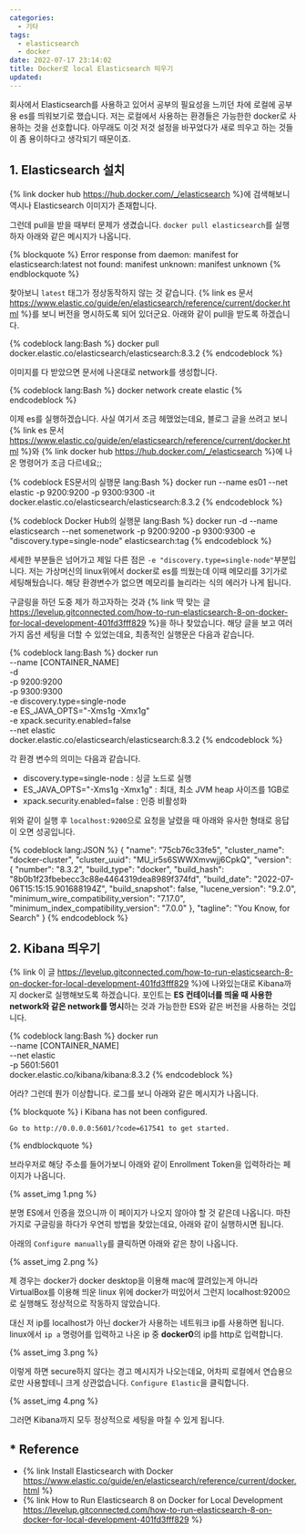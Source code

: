 ```yaml
---
categories:
  - 기타
tags:
  - elasticsearch
  - docker
date: 2022-07-17 23:14:02
title: Docker로 local Elasticsearch 띄우기
updated:
---
```


회사에서 Elasticsearch를 사용하고 있어서 공부의 필요성을 느끼던 차에 로컬에 공부용 es를 띄워보기로 했습니다.
저는 로컬에서 사용하는 환경들은 가능한한 docker로 사용하는 것을 선호합니다.
아무래도 이것 저것 설정을 바꾸었다가 새로 띄우고 하는 것들이 좀 용이하다고 생각되기 때문이죠.

## 1. Elasticsearch 설치

{% link docker hub https://hub.docker.com/_/elasticsearch %}에 검색해보니 역시나 Elasticsearch 이미지가 존재합니다.

그런데 pull을 받을 때부터 문제가 생겼습니다. `docker pull elasticsearch`를 실행하자 아래와 같은 메시지가 나옵니다.

{% blockquote %}
	Error response from daemon: manifest for elasticsearch:latest not found: manifest unknown: manifest unknown
{% endblockquote %}

찾아보니 `latest` 태그가 정상동작하지 않는 것 같습니다. {% link es 문서 https://www.elastic.co/guide/en/elasticsearch/reference/current/docker.html %}를 보니 버전을 명시하도록 되어 있더군요.
아래와 같이 pull을 받도록 하겠습니다.

{% codeblock lang:Bash %}
	docker pull docker.elastic.co/elasticsearch/elasticsearch:8.3.2
{% endcodeblock %}

이미지를 다 받았으면 문서에 나온대로 network를 생성합니다.

{% codeblock lang:Bash %}
	docker network create elastic
{% endcodeblock %}

이제 es를 실행하겠습니다.
사실 여기서 조금 헤맸었는데요, 블로그 글을 쓰려고 보니 {% link es 문서 https://www.elastic.co/guide/en/elasticsearch/reference/current/docker.html %}와 {% link docker hub https://hub.docker.com/_/elasticsearch %}에 나온 명령어가 조금 다르네요;;

{% codeblock ES문서의 실행문 lang:Bash %}
	docker run --name es01 --net elastic -p 9200:9200 -p 9300:9300 -it docker.elastic.co/elasticsearch/elasticsearch:8.3.2
{% endcodeblock %}

{% codeblock Docker Hub의 실행문 lang:Bash %}
	docker run -d --name elasticsearch --net somenetwork -p 9200:9200 -p 9300:9300 -e "discovery.type=single-node" elasticsearch:tag
{% endcodeblock %}

세세한 부분들은 넘어가고 제일 다른 점은 `-e "discovery.type=single-node"`부분입니다.
저는 가상머신의 linux위에서 docker로 es를 띄웠는데 이때 메모리를 3기가로 세팅해뒀습니다. 해당 환경변수가 없으면 메모리를 늘리라는 식의 에러가 나게 됩니다.

구글링을 하던 도중 제가 하고자하는 것과 {% link 딱 맞는 글 https://levelup.gitconnected.com/how-to-run-elasticsearch-8-on-docker-for-local-development-401fd3fff829 %}을 하나 찾았습니다.
해당 글을 보고 여러 가지 옵션 세팅을 더할 수 있었는데요, 최종적인 실행문은 다음과 같습니다.

{% codeblock lang:Bash %}
	docker run \
	--name [CONTAINER_NAME] \
	-d \
	-p 9200:9200 \
	-p 9300:9300 \
	-e discovery.type=single-node \
	-e ES_JAVA_OPTS="-Xms1g -Xmx1g" \
	-e xpack.security.enabled=false \
	--net elastic \
	docker.elastic.co/elasticsearch/elasticsearch:8.3.2
{% endcodeblock %}

각 환경 변수의 의미는 다음과 같습니다.
- discovery.type=single-node : 싱글 노드로 실행
- ES_JAVA_OPTS="-Xms1g -Xmx1g" : 최대, 최소 JVM heap 사이즈를 1GB로
- xpack.security.enabled=false : 인증 비활성화

위와 같이 실행 후 `localhost:9200`으로 요청을 날렸을 때 아래와 유사한 형태로 응답이 오면 성공입니다.

{% codeblock lang:JSON %}
	{
		"name": "75cb76c33fe5",
		"cluster_name": "docker-cluster",
		"cluster_uuid": "MU_ir5s6SWWXmvwjj6CpkQ",
		"version": {
			"number": "8.3.2",
			"build_type": "docker",
			"build_hash": "8b0b1f23fbebecc3c88e4464319dea8989f374fd",
			"build_date": "2022-07-06T15:15:15.901688194Z",
			"build_snapshot": false,
			"lucene_version": "9.2.0",
			"minimum_wire_compatibility_version": "7.17.0",
			"minimum_index_compatibility_version": "7.0.0"
		},
		"tagline": "You Know, for Search"
	}
{% endcodeblock %}

## 2. Kibana 띄우기

{% link 이 글 https://levelup.gitconnected.com/how-to-run-elasticsearch-8-on-docker-for-local-development-401fd3fff829 %}에 나와있는대로 Kibana까지 docker로 실행해보도록 하겠습니다.
포인트는 **ES 컨테이너를 띄울 때 사용한 network와 같은 network를 명시**하는 것과 가능한한 ES와 같은 버전을 사용하는 것입니다.

{% codeblock lang:Bash %}
	docker run \
	--name [CONTAINER_NAME] \
	--net elastic \
	-p 5601:5601 \
	docker.elastic.co/kibana/kibana:8.3.2
{% endcodeblock %}

어라? 그런데 뭔가 이상합니다. 로그를 보니 아래와 같은 메시지가 나옵니다.

{% blockquote %}
	i Kibana has not been configured.

	Go to http://0.0.0.0:5601/?code=617541 to get started.
{% endblockquote %}

브라우저로 해당 주소를 들어가보니 아래와 같이 Enrollment Token을 입력하라는 페이지가 나옵니다.

{% asset_img 1.png %}

분명 ES에서 인증을 껐으니까 이 페이지가 나오지 않아야 할 것 같은데 나옵니다.
마찬가지로 구글링을 하다가 우연히 방법을 찾았는데요, 아래와 같이 실행하시면 됩니다.

아래의 `Configure manually`를 클릭하면 아래와 같은 창이 나옵니다.

{% asset_img 2.png %}

제 경우는 docker가 docker desktop을 이용해 mac에 깔려있는게 아니라 VirtualBox를 이용해 띄운 linux 위에 docker가 떠있어서 그런지 localhost:9200으로 실행해도 정상적으로 작동하지 않았습니다.

대신 저 ip를 localhost가 아닌 docker가 사용하는 네트워크 ip를 사용하면 됩니다.
linux에서 `ip a` 명령어를 입력하고 나온 ip 중 **docker0**의 ip를 http로 입력합니다.

{% asset_img 3.png %}

이렇게 하면 secure하지 않다는 경고 메시지가 나오는데요, 어차피 로컬에서 연습용으로만 사용할테니 크게 상관없습니다.
`Configure Elastic`을 클릭합니다.

{% asset_img 4.png %}

그러면 Kibana까지 모두 정상적으로 세팅을 마칠 수 있게 됩니다.

## * Reference

- {% link Install Elasticsearch with Docker https://www.elastic.co/guide/en/elasticsearch/reference/current/docker.html %}
- {% link How to Run Elasticsearch 8 on Docker for Local Development https://levelup.gitconnected.com/how-to-run-elasticsearch-8-on-docker-for-local-development-401fd3fff829 %}